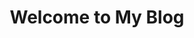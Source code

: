 ---
layout: home
title: "Welcome to My Blog"
author_profile: true
excerpt: "Sharing my thoughts on tech, life, and code."
---